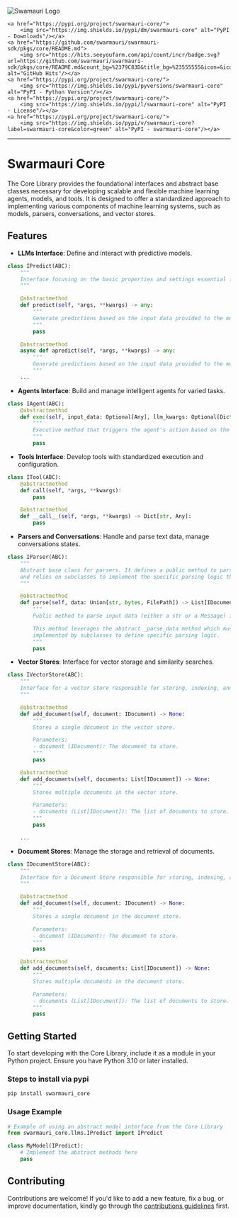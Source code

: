 
![Swamauri Logo](https://res.cloudinary.com/dbjmpekvl/image/upload/v1730099724/Swarmauri-logo-lockup-2048x757_hww01w.png)

<p align="center">

    <a href="https://pypi.org/project/swarmauri-core/">
        <img src="https://img.shields.io/pypi/dm/swarmauri-core" alt="PyPI - Downloads"/></a>
    <a href="https://github.com/swarmauri/swarmauri-sdk/pkgs/core/README.md">
        <img src="https://hits.seeyoufarm.com/api/count/incr/badge.svg?url=https://github.com/swarmauri/swarmauri-sdk/pkgs/core/README.md&count_bg=%2379C83D&title_bg=%23555555&icon=&icon_color=%23E7E7E7&title=hits&edge_flat=false" alt="GitHub Hits"/></a>
    <a href="https://pypi.org/project/swarmauri-core/">
        <img src="https://img.shields.io/pypi/pyversions/swarmauri-core" alt="PyPI - Python Version"/></a>
    <a href="https://pypi.org/project/swarmauri-core/">
        <img src="https://img.shields.io/pypi/l/swarmauri-core" alt="PyPI - License"/></a>
    <a href="https://pypi.org/project/swarmauri-core/">
        <img src="https://img.shields.io/pypi/v/swarmauri-core?label=swarmauri-core&color=green" alt="PyPI - swarmauri-core"/></a>

</p>

---

# Swarmauri Core

The Core Library provides the foundational interfaces and abstract base classes necessary for developing scalable and flexible machine learning agents, models, and tools. It is designed to offer a standardized approach to implementing various components of machine learning systems, such as models, parsers, conversations, and vector stores.

## Features

- **LLMs Interface**: Define and interact with predictive models.

```python
class IPredict(ABC):
    """
    Interface focusing on the basic properties and settings essential for defining models.
    """

    @abstractmethod
    def predict(self, *args, **kwargs) -> any:
        """
        Generate predictions based on the input data provided to the model.
        """
        pass

    @abstractmethod
    async def apredict(self, *args, **kwargs) -> any:
        """
        Generate predictions based on the input data provided to the model.
        """
    ...
```

- **Agents Interface**: Build and manage intelligent agents for varied tasks.

```python
class IAgent(ABC):
    @abstractmethod
    def exec(self, input_data: Optional[Any], llm_kwargs: Optional[Dict]) -> Any:
        """
        Executive method that triggers the agent's action based on the input data.
        """
        pass
```

- **Tools Interface**: Develop tools with standardized execution and configuration.

```python
class ITool(ABC):
    @abstractmethod
    def call(self, *args, **kwargs):
        pass

    @abstractmethod
    def __call__(self, *args, **kwargs) -> Dict[str, Any]:
        pass

```

- **Parsers and Conversations**: Handle and parse text data, manage conversations states.

```python
class IParser(ABC):
    """
    Abstract base class for parsers. It defines a public method to parse input data (str or Message) into documents,
    and relies on subclasses to implement the specific parsing logic through protected and private methods.
    """

    @abstractmethod
    def parse(self, data: Union[str, bytes, FilePath]) -> List[IDocument]:
        """
        Public method to parse input data (either a str or a Message) into a list of Document instances.

        This method leverages the abstract _parse_data method which must be
        implemented by subclasses to define specific parsing logic.
        """
        pass
```

- **Vector Stores**: Interface for vector storage and similarity searches.

```python
class IVectorStore(ABC):
    """
    Interface for a vector store responsible for storing, indexing, and retrieving documents.
    """

    @abstractmethod
    def add_document(self, document: IDocument) -> None:
        """
        Stores a single document in the vector store.

        Parameters:
        - document (IDocument): The document to store.
        """
        pass

    @abstractmethod
    def add_documents(self, documents: List[IDocument]) -> None:
        """
        Stores multiple documents in the vector store.

        Parameters:
        - documents (List[IDocument]): The list of documents to store.
        """
        pass

    ...
```

- **Document Stores**: Manage the storage and retrieval of documents.

```python
class IDocumentStore(ABC):
    """
    Interface for a Document Store responsible for storing, indexing, and retrieving documents.
    """

    @abstractmethod
    def add_document(self, document: IDocument) -> None:
        """
        Stores a single document in the document store.

        Parameters:
        - document (IDocument): The document to store.
        """
        pass

    @abstractmethod
    def add_documents(self, documents: List[IDocument]) -> None:
        """
        Stores multiple documents in the document store.

        Parameters:
        - documents (List[IDocument]): The list of documents to store.
        """
        pass
```

## Getting Started

To start developing with the Core Library, include it as a module in your Python project. Ensure you have Python 3.10 or later installed.

### Steps to install via pypi

```sh
pip install swarmauri_core
```

### Usage Example

```python
# Example of using an abstract model interface from the Core Library
from swarmauri_core.llms.IPredict import IPredict

class MyModel(IPredict):
    # Implement the abstract methods here
    pass
```


## Contributing

Contributions are welcome! If you'd like to add a new feature, fix a bug, or improve documentation, kindly go through the [contributions guidelines](https://github.com/swarmauri/swarmauri-sdk/blob/master/contributing.md) first.

